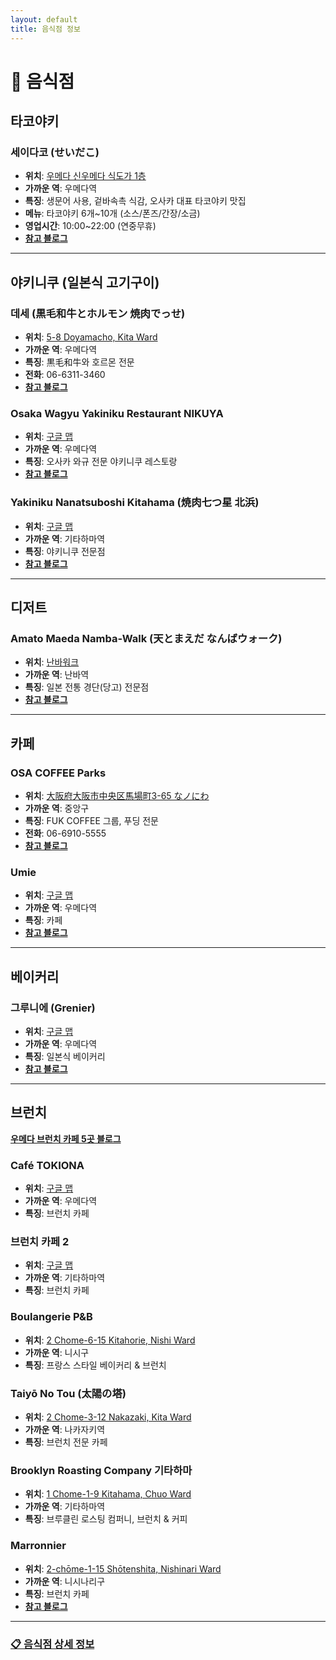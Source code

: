 ```yaml
---
layout: default
title: 음식점 정보
---
```


# 🍜 음식점

## 타코야키

### 세이다코 (せいだこ)
- **위치**: [우메다 신우메다 식도가 1층](https://maps.app.goo.gl/8TFZtrQ5xBcawRFH7)
- **가까운 역**: 우메다역
- **특징**: 생문어 사용, 겉바속촉 식감, 오사카 대표 타코야키 맛집
- **메뉴**: 타코야키 6개~10개 (소스/폰즈/간장/소금)
- **영업시간**: 10:00~22:00 (연중무휴)
- **[참고 블로그](https://m.blog.naver.com/dorothea25/224020351235)**

---

## 야키니쿠 (일본식 고기구이)

### 데세 (黒毛和牛とホルモン 焼肉でっせ)
- **위치**: [5-8 Doyamacho, Kita Ward](https://maps.app.goo.gl/qiq39HfzDBb1NYWz7)
- **가까운 역**: 우메다역
- **특징**: 黒毛和牛와 호르몬 전문
- **전화**: 06-6311-3460
- **[참고 블로그](https://m.blog.naver.com/plesure1014/223709756344)**

### Osaka Wagyu Yakiniku Restaurant NIKUYA
- **위치**: [구글 맵](https://maps.app.goo.gl/eUjehhNpagRzd1pu8)
- **가까운 역**: 우메다역
- **특징**: 오사카 와규 전문 야키니쿠 레스토랑
- **[참고 블로그](https://m.blog.naver.com/chewing_cat/223843752363)**

### Yakiniku Nanatsuboshi Kitahama (焼肉七つ星 北浜)
- **위치**: [구글 맵](https://maps.app.goo.gl/TiHtT8beUvkZFvej7)
- **가까운 역**: 기타하마역
- **특징**: 야키니쿠 전문점
- **[참고 블로그](https://m.blog.naver.com/dsidn90/223358833243)**

---

## 디저트

### Amato Maeda Namba-Walk (天とまえだ なんばウォーク)
- **위치**: [난바워크](https://maps.app.goo.gl/4D1ZU9SbmXLWfSfZA)
- **가까운 역**: 난바역
- **특징**: 일본 전통 경단(당고) 전문점
- **[참고 블로그](https://m.blog.naver.com/jreview0519/224023335912)**

---

## 카페

### OSA COFFEE Parks
- **위치**: [大阪府大阪市中央区馬場町3-65 なノにわ](https://www.google.com/maps/search/?api=1&query=OSA%20COFFEE%20Parks&query_place_id=ChIJMwfzLgDnAGARsT6XOob7qn4)
- **가까운 역**: 중앙구
- **특징**: FUK COFFEE 그룹, 푸딩 전문
- **전화**: 06-6910-5555
- **[참고 블로그](https://m.blog.naver.com/woni__98/223989888890)**

### Umie
- **위치**: [구글 맵](https://maps.app.goo.gl/Z7qQx5pqWQ2cKwEBA)
- **가까운 역**: 우메다역
- **특징**: 카페
- **[참고 블로그](https://m.blog.naver.com/tlstnals1010/224015993784)**

---

## 베이커리

### 그루니에 (Grenier)
- **위치**: [구글 맵](https://maps.app.goo.gl/26DcYu53XXX7PsR47)
- **가까운 역**: 우메다역
- **특징**: 일본식 베이커리
- **[참고 블로그](https://m.blog.naver.com/lordlysj/223886131185)**

---

## 브런치

**[우메다 브런치 카페 5곳 블로그](https://m.blog.naver.com/burning0306/223961551512)**

### Café TOKIONA
- **위치**: [구글 맵](https://www.google.com/maps/place/Caf%C3%A9+TOKIONA/@34.6946077,135.5117995,17z/data=!3m1!4b1!4m6!3m5!1s0x6000e6d7810eb465:0xf13105d79c6a533!8m2!3d34.6946077!4d135.5117995!16s%2Fg%2F119tjl5zb?entry=ttu&g_ep=EgoyMDI1MDkyOC4wIKXMDSoASAFQAw%3D%3D)
- **가까운 역**: 우메다역
- **특징**: 브런치 카페

### 브런치 카페 2
- **위치**: [구글 맵](https://www.google.com/maps?q=%EC%9D%BC%EB%B3%B8+%E3%80%92541-0041+Osaka,+Chuo+Ward,+Kitahama,+1+Chome%E2%88%921%E2%88%9228+%EB%85%B8%EC%8A%A4%EC%87%BC%EC%96%B4+%E3%83%93%E3%83%AB%E3%83%9E%E3%83%93%E3%83%AB%E5%8C%97%E6%B5%9C2F&ftid=0x6000e6dde6ea8f7f:0x549e50d7757f5c9f&entry=gps&lucs=,94284460,94224825,94227247,94227248,94231188,94280564,47071704,47069508,94218641,94282134,94203019,47084304&g_ep=CAISEjI1LjMxLjAuNzg4MTIyNzc1MBgAIIgnKmwsOTQyODQ0NjAsOTQyMjQ4MjUsOTQyMjcyNDcsOTQyMjcyNDgsOTQyMzExODgsOTQyODA1NjQsNDcwNzE3MDQsNDcwNjk1MDgsOTQyMTg2NDEsOTQyODIxMzQsOTQyMDMwMTksNDcwODQzMDRCAktS&skid=fbe0e967-9298-4614-b68b-34ffe901a80b&g_st=ipc)
- **가까운 역**: 기타하마역
- **특징**: 브런치 카페

### Boulangerie P&B
- **위치**: [2 Chome-6-15 Kitahorie, Nishi Ward](https://www.google.com/maps?q=Boulangerie+P%26B,+%E3%82%A6%E3%82%A4%E3%83%B3%E3%83%93%E3%83%AB+2+Chome-6-15+Kitahorie,+Nishi+Ward,+Osaka,+550-0014+%EC%9D%BC%EB%B3%B8&ftid=0x6000e70690d2e3c3:0xa53aca3ed9c2fd95&entry=gps&lucs=,94284460,94224825,94227247,94227248,94231188,94280564,47071704,47069508,94218641,94282134,94203019,47084304&g_ep=CAISEjI1LjMxLjAuNzg4MTIyNzc1MBgAIIgnKmwsOTQyODQ0NjAsOTQyMjQ4MjUsOTQyMjcyNDcsOTQyMjcyNDgsOTQyMzExODgsOTQyODA1NjQsNDcwNzE3MDQsNDcwNjk1MDgsOTQyMTg2NDEsOTQyODIxMzQsOTQyMDMwMTksNDcwODQzMDRCAktS&skid=835dc240-054e-4a3a-b6c3-343184494c86&g_st=ipc)
- **가까운 역**: 니시구
- **특징**: 프랑스 스타일 베이커리 & 브런치

### Taiyō No Tou (太陽の塔)
- **위치**: [2 Chome-3-12 Nakazaki, Kita Ward](https://www.google.com/maps?q=Taiy%C5%8D+No+Tou,+%E3%83%91%E3%82%A4%E3%83%AD%E3%83%83%E3%83%88%E3%83%93%E3%83%AB+1F+2+Chome-3-12+Nakazaki,+Kita+Ward,+Osaka,+530-0016+%EC%9D%BC%EB%B3%B8&ftid=0x6000e695fd5f890f:0xe7a5adac4b8d0651&entry=gps&lucs=,94284460,94224825,94227247,94227248,94231188,94280564,47071704,47069508,94218641,94282134,94203019,47084304&g_ep=CAISEjI1LjMxLjAuNzg4MTIyNzc1MBgAIIgnKmwsOTQyODQ0NjAsOTQyMjQ4MjUsOTQyMjcyNDcsOTQyMjcyNDgsOTQyMzExODgsOTQyODA1NjQsNDcwNzE3MDQsNDcwNjk1MDgsOTQyMTg2NDEsOTQyODIxMzQsOTQyMDMwMTksNDcwODQzMDRCAktS&skid=498b49bc-30c4-404c-8d3a-502dcbd6ef8a&g_st=ipc)
- **가까운 역**: 나카자키역
- **특징**: 브런치 전문 카페

### Brooklyn Roasting Company 기타하마
- **위치**: [1 Chome-1-9 Kitahama, Chuo Ward](https://www.google.com/maps?q=%EB%B8%8C%EB%A3%A8%ED%81%B4%EB%A6%B0+%EB%A1%9C%EC%8A%A4%ED%8C%85+%EC%BB%B4%ED%8D%BC%EB%8B%88+%EA%B8%B0%ED%83%80%ED%95%98%EB%A7%88+%E3%83%8F%E3%82%A6%E3%82%B6%E3%83%BC+%E5%8C%97%E6%B5%9C%E3%83%93%E3%83%AB+1F+1+Chome-1-9+Kitahama,+Chuo+Ward,+Osaka,+541-0041+%EC%9D%BC%EB%B3%B8&ftid=0x6000e6e70c6b3b3b:0x2b9f9664667b9e1a&entry=gps&lucs=,94284460,94224825,94227247,94227248,94231188,94280564,47071704,47069508,94218641,94282134,94203019,47084304&g_ep=CAISEjI1LjMxLjAuNzg4MTIyNzc1MBgAIIgnKmwsOTQyODQ0NjAsOTQyMjQ4MjUsOTQyMjcyNDcsOTQyMjcyNDgsOTQyMzExODgsOTQyODA1NjQsNDcwNzE3MDQsNDcwNjk1MDgsOTQyMTg2NDEsOTQyODIxMzQsOTQyMDMwMTksNDcwODQzMDRCAktS&skid=4a4ab0e2-f736-4b71-bbe8-0671d9de54a1&g_st=ipc)
- **가까운 역**: 기타하마역
- **특징**: 브루클린 로스팅 컴퍼니, 브런치 & 커피

### Marronnier
- **위치**: [2-chōme-1-15 Shōtenshita, Nishinari Ward](https://www.google.com/maps/place/Marronnier/@34.635859,135.5008349,18z/data=!4m15!1m8!3m7!1s0x6000dd93f98e2b89:0x37c3d9ee64a1e3f4!2zMi1jaMWNbWUtMS0xNSBTaMWNdGVuc2hpdGEsIE5pc2hpbmFyaSBXYXJkLCBPc2FrYSwgNTU3LTAwMTIg7J2867O4!3b1!8m2!3d34.635859!4d135.5021224!16s%2Fg%2F11clrljcg5!3m5!1s0x6000dde6263f79d9:0x87b9386cd4cf9064!8m2!3d34.6358545!4d135.5021246!16s%2Fg%2F11j2wlx7rt?entry=ttu&g_ep=EgoyMDI1MDkyOC4wIKXMDSoASAFQAw%3D%3D)
- **가까운 역**: 니시나리구
- **특징**: 브런치 카페
- **[참고 블로그](https://m.blog.naver.com/wooyuye/223887327452)**

---

### [📋 음식점 상세 정보](docs/restaurants.md)
